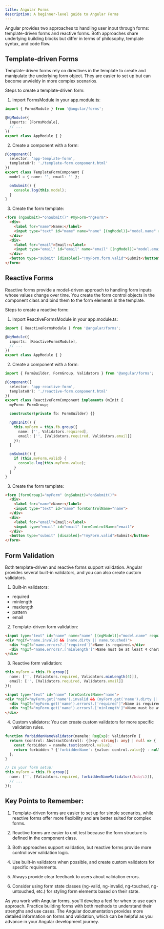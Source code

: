 ```yaml
---
title: Angular Forms
description: A beginner-level guide to Angular Forms
---
```


Angular provides two approaches to handling user input through forms: template-driven forms and reactive forms. Both approaches share underlying building blocks but differ in terms of philosophy, template syntax, and code flow.

## Template-driven Forms

Template-driven forms rely on directives in the template to create and manipulate the underlying form object. They are easier to set up but can become unwieldy in more complex scenarios.

Steps to create a template-driven form:

1. Import FormsModule in your app.module.ts:
```typescript
import { FormsModule } from '@angular/forms';

@NgModule({
  imports: [FormsModule],
  // ...
})
export class AppModule { }
```

2. Create a component with a form:
```typescript
@Component({
  selector: 'app-template-form',
  templateUrl: './template-form.component.html'
})
export class TemplateFormComponent {
  model = { name: '', email: '' };

  onSubmit() {
    console.log(this.model);
  }
}
```

3. Create the form template:
```html
<form (ngSubmit)="onSubmit()" #myForm="ngForm">
  <div>
    <label for="name">Name:</label>
    <input type="text" id="name" name="name" [(ngModel)]="model.name" required>
  </div>
  <div>
    <label for="email">Email:</label>
    <input type="email" id="email" name="email" [(ngModel)]="model.email" required>
  </div>
  <button type="submit" [disabled]="!myForm.form.valid">Submit</button>
</form>
```

## Reactive Forms

Reactive forms provide a model-driven approach to handling form inputs whose values change over time. You create the form control objects in the component class and bind them to the form elements in the template.

Steps to create a reactive form:

1. Import ReactiveFormsModule in your app.module.ts:
```typescript
import { ReactiveFormsModule } from '@angular/forms';

@NgModule({
  imports: [ReactiveFormsModule],
  // ...
})
export class AppModule { }
```

2. Create a component with a form:
```typescript
import { FormBuilder, FormGroup, Validators } from '@angular/forms';

@Component({
  selector: 'app-reactive-form',
  templateUrl: './reactive-form.component.html'
})
export class ReactiveFormComponent implements OnInit {
  myForm: FormGroup;

  constructor(private fb: FormBuilder) {}

  ngOnInit() {
    this.myForm = this.fb.group({
      name: ['', Validators.required],
      email: ['', [Validators.required, Validators.email]]
    });
  }

  onSubmit() {
    if (this.myForm.valid) {
      console.log(this.myForm.value);
    }
  }
}
```

3. Create the form template:
```html
<form [formGroup]="myForm" (ngSubmit)="onSubmit()">
  <div>
    <label for="name">Name:</label>
    <input type="text" id="name" formControlName="name">
  </div>
  <div>
    <label for="email">Email:</label>
    <input type="email" id="email" formControlName="email">
  </div>
  <button type="submit" [disabled]="!myForm.valid">Submit</button>
</form>
```

## Form Validation

Both template-driven and reactive forms support validation. Angular provides several built-in validators, and you can also create custom validators.

1. Built-in validators:
- required
- minlength
- maxlength
- pattern
- email

2. Template-driven form validation:
```html
<input type="text" id="name" name="name" [(ngModel)]="model.name" required minlength="4" #name="ngModel">
<div *ngIf="name.invalid && (name.dirty || name.touched)">
  <div *ngIf="name.errors?.['required']">Name is required.</div>
  <div *ngIf="name.errors?.['minlength']">Name must be at least 4 characters long.</div>
</div>
```

3. Reactive form validation:
```typescript
this.myForm = this.fb.group({
  name: ['', [Validators.required, Validators.minLength(4)]],
  email: ['', [Validators.required, Validators.email]]
});
```

```html
<input type="text" id="name" formControlName="name">
<div *ngIf="myForm.get('name').invalid && (myForm.get('name').dirty || myForm.get('name').touched)">
  <div *ngIf="myForm.get('name').errors?.['required']">Name is required.</div>
  <div *ngIf="myForm.get('name').errors?.['minlength']">Name must be at least 4 characters long.</div>
</div>
```

4. Custom validators:
You can create custom validators for more specific validation rules.

```typescript
function forbiddenNameValidator(nameRe: RegExp): ValidatorFn {
  return (control: AbstractControl): {[key: string]: any} | null => {
    const forbidden = nameRe.test(control.value);
    return forbidden ? {'forbiddenName': {value: control.value}} : null;
  };
}

// In your form setup:
this.myForm = this.fb.group({
  name: ['', [Validators.required, forbiddenNameValidator(/bob/i)]],
  // ...
});
```

## Key Points to Remember:

1. Template-driven forms are easier to set up for simple scenarios, while reactive forms offer more flexibility and are better suited for complex forms.

2. Reactive forms are easier to unit test because the form structure is defined in the component class.

3. Both approaches support validation, but reactive forms provide more control over validation logic.

4. Use built-in validators when possible, and create custom validators for specific requirements.

5. Always provide clear feedback to users about validation errors.

6. Consider using form state classes (ng-valid, ng-invalid, ng-touched, ng-untouched, etc.) for styling form elements based on their state.

As you work with Angular forms, you'll develop a feel for when to use each approach. Practice building forms with both methods to understand their strengths and use cases. The Angular documentation provides more detailed information on forms and validation, which can be helpful as you advance in your Angular development journey.